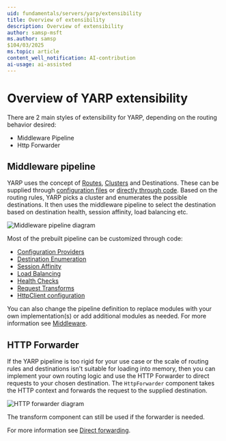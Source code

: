 ```yaml
---
uid: fundamentals/servers/yarp/extensibility
title: Overview of extensibility
description: Overview of extensibility
author: samsp-msft
ms.author: samsp
$104/03/2025
ms.topic: article
content_well_notification: AI-contribution
ai-usage: ai-assisted
---
```

# Overview of YARP extensibility

There are 2 main styles of extensibility for YARP, depending on the routing behavior desired:

* Middleware Pipeline
* Http Forwarder

## Middleware pipeline

YARP uses the concept of [Routes](xref:fundamentals/servers/yarp/config-files#routes), [Clusters](xref:fundamentals/servers/yarp/config-files#clusters) and Destinations. These can be supplied through [configuration files](xref:fundamentals/servers/yarp/config-files) or [directly through code](xref:fundamentals/servers/yarp/config-providers). Based on the routing rules, YARP picks a cluster and enumerates the possible destinations. It then uses the middleware pipeline to select the destination based on destination health, session affinity, load balancing etc.

![Middleware pipeline diagram](~/fundamentals/servers/yarp/media/yarp-pipeline.png)

Most of the prebuilt pipeline can be customized through code:

* [Configuration Providers](xref:fundamentals/servers/yarp/config-providers)
* [Destination Enumeration](xref:fundamentals/servers/yarp/destination-resolvers)
* [Session Affinity](xref:fundamentals/servers/yarp/session-affinity)
* [Load Balancing](xref:fundamentals/servers/yarp/load-balancing)
* [Health Checks](xref:fundamentals/servers/yarp/dests-health-checks)
* [Request Transforms](xref:fundamentals/servers/yarp/transform-extensibility)
* [HttpClient configuration](./http-client-config.md#code-configuration)

You can also change the pipeline definition to replace modules with your own implementation(s) or add additional modules as needed. For more information see [Middleware](xref:fundamentals/servers/yarp/middleware).

## HTTP Forwarder

If the YARP pipeline is too rigid for your use case or the scale of routing rules and destinations isn't suitable for loading into memory, then you can implement your own routing logic and use the HTTP Forwarder to direct requests to your chosen destination. The `HttpForwarder` component takes the HTTP context and forwards the request to the supplied destination.

![HTTP forwarder diagram](~/fundamentals/servers/yarp/media/yarp-forwarder.png)

The transform component can still be used if the forwarder is needed.

For more information see [Direct forwarding](xref:fundamentals/servers/yarp/direct-forwarding).
